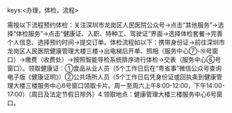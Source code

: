 keys:<办理，体检，流程>

需按以下流程预约体检：关注深圳市龙岗区人民医院公众号→点击“其他服务”→选择“体检服务”→点击“健康证、入职、特种工、驾驶证”界面→选择体检套餐→完善个人信息、选择预约时间→提交订单。体检流程如以下：携带身份证→前往深圳市龙岗区人民医院健康管理大楼三楼→出电梯后开单、照相（服务中心⑦-⑩号窗口）→缴费（收费处）→按照智能导检系统排序进行体检→交表（服务中心⑥号窗口）。领取健康证：①食品从业人员（5个工作日后在“粤省事”微信公众号查询电子版《健康证明》）②公共场所人员（5个工作日后凭身份证或回执条到健康管理大楼三楼服务中心6号窗口领取卡片。周一至周六上午8:00-12:00，下午14:00-17:00）（周日及法定节假日除外）4.领取地点：健康管理大楼三楼服务中心6号窗口。
